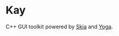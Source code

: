 # Kay

C++ GUI toolkit powered by [Skia](https://skia.org/) and [Yoga](https://www.yogalayout.dev/).
